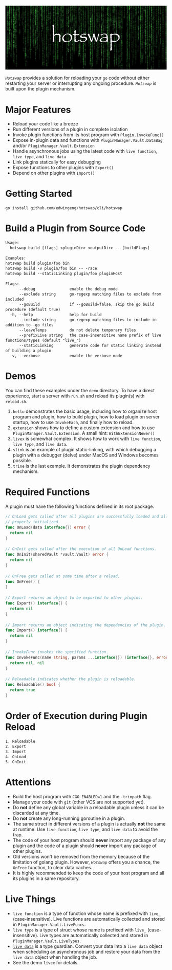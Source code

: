![Banner](imgs/banner.jpg?raw=true "Hotswap")


*`Hotswap`* provides a solution for reloading your `go` code without either restarting your server or interrupting any ongoing procedure. *`Hotswap`* is built upon the plugin mechanism.

# Major Features

- Reload your code like a breeze
- Run different versions of a plugin in complete isolation
- Invoke plugin functions from its host program with `Plugin.InvokeFunc()`
- Expose in-plugin data and functions with `PluginManager.Vault.DataBag` and/or `PluginManager.Vault.Extension`
- Handle asynchronous jobs using the latest code with `live function`, `live type`, and `live data`
- Link plugins statically for easy debugging
- Expose functions to other plugins with `Export()`
- Depend on other plugins with `Import()`

# Getting Started

```
go install github.com/edwingeng/hotswap/cli/hotswap
```

# Build a Plugin from Source Code

```
Usage:
  hotswap build [flags] <pluginDir> <outputDir> -- [buildFlags]

Examples:
hotswap build plugin/foo bin
hotswap build -v plugin/foo bin -- -race
hotswap build --staticLinking plugin/foo pluginHost

Flags:
      --debug               enable the debug mode
      --exclude string      go-regexp matching files to exclude from included
      --goBuild             if --goBuild=false, skip the go build procedure (default true)
  -h, --help                help for build
      --include string      go-regexp matching files to include in addition to .go files
      --leaveTemps          do not delete temporary files
      --prefixLive string   the case-insensitive name prefix of live functions/types (default "live_")
      --staticLinking       generate code for static linking instead of building a plugin
  -v, --verbose             enable the verbose mode
```

# Demos

You can find these examples under the `demo` directory. To have a direct experience, start a server with `run.sh` and reload its plugin(s) with `reload.sh`.

1. `hello` demonstrates the basic usage, including how to organize host program and plugin, how to build plugin, how to load plugin on server startup, how to use `InvokeEach`, and finally how to reload.
2. `extension` shows how to define a custom extension and how to use `PluginManager.Vault.Extension`. A small hint: `WithExtensionNewer()`
3. `livex` is somewhat complex. It shows how to work with `live function`, `live type`, and `live data`.
4. `slink` is an example of plugin static-linking, with which debugging a plugin with a debugger (delve) under MacOS and Windows becomes possible.
5. `trine` is the last example. It demonstrates the plugin dependency mechanism.

# Required Functions

A plugin must have the following functions defined in its root package.

``` go
// OnLoad gets called after all plugins are successfully loaded and all dependencies are
// properly initialized.
func OnLoad(data interface{}) error {
  return nil
}

// OnInit gets called after the execution of all OnLoad functions.
func OnInit(sharedVault *vault.Vault) error {
  return nil
}

// OnFree gets called at some time after a reload.
func OnFree() {
}

// Export returns an object to be exported to other plugins.
func Export() interface{} {
  return nil
}

// Import returns an object indicating the dependencies of the plugin.
func Import() interface{} {
  return nil
}

// InvokeFunc invokes the specified function.
func InvokeFunc(name string, params ...interface{}) (interface{}, error) {
  return nil, nil
}

// Reloadable indicates whether the plugin is reloadable.
func Reloadable() bool {
  return true
}
```

# Order of Execution during Plugin Reload

```
1. Reloadable
2. Export
3. Import
4. OnLoad
5. OnInit
```

# Attentions

- Build the host program with `CGO_ENABLED=1` and the `-trimpath` flag.
- Manage your code with `git` (other VCS are not supported yet).
- Do **not** define any global variable in a reloadable plugin unless it can be discarded at any time.
- Do **not** create any long-running goroutine in a plugin.
- The same struct in different versions of a plugin is actually **not** the same at runtime. Use `live function`, `live type`, and `live data` to avoid the trap.
- The code of your host program should **never** import any package of any plugin and the code of a plugin should **never** import any package of other plugins.
- Old versions won't be removed from the memory because of the limitation of golang plugin. However, *`Hotswap`* offers you a chance, the `OnFree` function, to clear data caches.
- It is highly recommended to keep the code of your host program and all its plugins in a same repository.

# Live Things

- `live function` is a type of function whose name is prefixed with `live_` (case-insensitive). Live functions are automatically collected and stored in `PluginManager.Vault.LiveFuncs`.
- `live type` is a type of struct whose name is prefixed with `live_` (case-insensitive). Live types are automatically collected and stored in `PluginManager.Vault.LiveTypes`.
- [`live data`](https://github.com/edwingeng/live) is a type guardian. Convert your data into a `live data` object when scheduling an asynchronous job and restore your data from the `live data` object when handling the job.
- See the demo `livex` for details.
